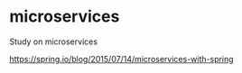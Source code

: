 # microservices
Study on microservices

https://spring.io/blog/2015/07/14/microservices-with-spring
